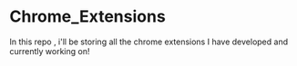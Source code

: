 # Chrome_Extensions
In this repo , i'll be storing all the chrome extensions I have developed and currently working on!
